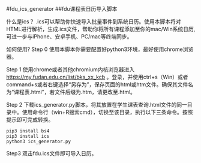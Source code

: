 #fdu_ics_generator
##fdu课程表日历导入脚本

什么是ics？
.ics可以帮助你快速导入批量事件到系统日历。使用本脚本将对HTML进行解析，生成.ics文件，帮助你将所有课程添加至你的mac/Win系统日历,可进一步与iPhone、安卓手机、PC/mac等终端同步。

如何使用?
Step 0
	使用本脚本你需要配置好python3环境，最好使用chrome浏览器。
	
Step 1
	使用chrome或者其他chromium内核浏览器进入 https://my.fudan.edu.cn/list/bks_xx_kcb 。登录，并使用ctrl+s（Win）或者command+s或者右键选择“另存为”，保存页面的html或htm文件。确保其文件名为“课程表.html”，若文件后缀为.htm，请更改至.html。

Step 2
	下载ics_generator.py脚本，将其放置在学生课表查询.html文件的同一目录中。使用命令行（win+R搜索cmd），切换至该目录，执行以下三条命令。按照提示即可完成转换。

	pip3 install bs4
	pip3 install ics
	python3 ics_generator.py

Step3
	双击fdu.ics文件即可导入日历。

